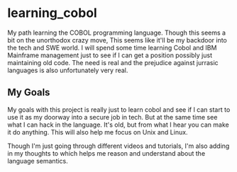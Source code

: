 # learning_cobol

My path learning the COBOL programming language. Though this seems a bit on the unorthodox 
crazy move, This seems like it'll be my backdoor into the tech and SWE world. I will spend
some time learning Cobol and IBM Mainframe management just to see if I can get a position
possibly just maintaining old code. The need is real and the prejudice against jurrasic 
languages is also unfortunately very real.

## My Goals
My goals with this project is really just to learn cobol and see if I can start to use it
as my doorway into a secure job in tech. But at the same time see what I can hack in the language. 
It's old, but from what I hear you can make it do anything. This will also help me focus on 
Unix and Linux. 

Though I'm just going through different videos and tutorials, I'm also adding in my thoughts to 
which helps me reason and understand about the language semantics.

